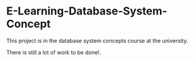 # E-Learning-Database-System-Concept
<p>This project is in the database system concepts course at the university.<p>
<p>There is still a lot of work to be done!. <p>
